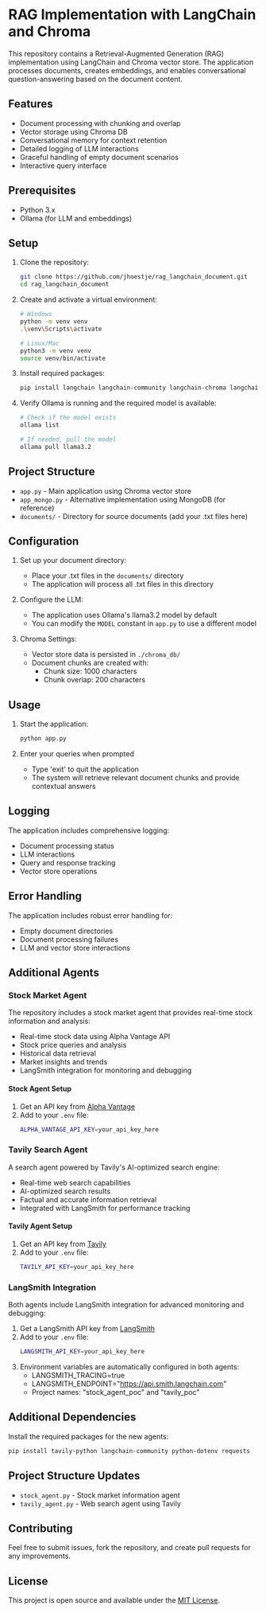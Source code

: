# RAG Implementation with LangChain and Chroma

This repository contains a Retrieval-Augmented Generation (RAG) implementation using LangChain and Chroma vector store. The application processes documents, creates embeddings, and enables conversational question-answering based on the document content.

## Features

- Document processing with chunking and overlap
- Vector storage using Chroma DB
- Conversational memory for context retention
- Detailed logging of LLM interactions
- Graceful handling of empty document scenarios
- Interactive query interface

## Prerequisites

- Python 3.x
- Ollama (for LLM and embeddings)

## Setup

1. Clone the repository:
   ```bash
   git clone https://github.com/jhoestje/rag_langchain_document.git
   cd rag_langchain_document
   ```

2. Create and activate a virtual environment:
   ```bash
   # Windows
   python -m venv venv
   .\venv\Scripts\activate

   # Linux/Mac
   python3 -m venv venv
   source venv/bin/activate
   ```

3. Install required packages:
   ```bash
   pip install langchain langchain-community langchain-chroma langchain-ollama
   ```

4. Verify Ollama is running and the required model is available:
   ```bash
   # Check if the model exists
   ollama list
   
   # If needed, pull the model
   ollama pull llama3.2
   ```

## Project Structure

- `app.py` - Main application using Chroma vector store
- `app_mongo.py` - Alternative implementation using MongoDB (for reference)
- `documents/` - Directory for source documents (add your .txt files here)

## Configuration

1. Set up your document directory:
   - Place your .txt files in the `documents/` directory
   - The application will process all .txt files in this directory

2. Configure the LLM:
   - The application uses Ollama's llama3.2 model by default
   - You can modify the `MODEL` constant in `app.py` to use a different model

3. Chroma Settings:
   - Vector store data is persisted in `./chroma_db/`
   - Document chunks are created with:
     - Chunk size: 1000 characters
     - Chunk overlap: 200 characters

## Usage

1. Start the application:
   ```bash
   python app.py
   ```

2. Enter your queries when prompted
   - Type 'exit' to quit the application
   - The system will retrieve relevant document chunks and provide contextual answers

## Logging

The application includes comprehensive logging:
- Document processing status
- LLM interactions
- Query and response tracking
- Vector store operations

## Error Handling

The application includes robust error handling for:
- Empty document directories
- Document processing failures
- LLM and vector store interactions

## Additional Agents

### Stock Market Agent

The repository includes a stock market agent that provides real-time stock information and analysis:

- Real-time stock data using Alpha Vantage API
- Stock price queries and analysis
- Historical data retrieval
- Market insights and trends
- LangSmith integration for monitoring and debugging

#### Stock Agent Setup

1. Get an API key from [Alpha Vantage](https://www.alphavantage.co/support/#api-key)
2. Add to your `.env` file:
   ```bash
   ALPHA_VANTAGE_API_KEY=your_api_key_here
   ```

### Tavily Search Agent

A search agent powered by Tavily's AI-optimized search engine:

- Real-time web search capabilities
- AI-optimized search results
- Factual and accurate information retrieval
- Integrated with LangSmith for performance tracking

#### Tavily Agent Setup

1. Get an API key from [Tavily](https://tavily.com)
2. Add to your `.env` file:
   ```bash
   TAVILY_API_KEY=your_api_key_here
   ```

### LangSmith Integration

Both agents include LangSmith integration for advanced monitoring and debugging:

1. Get a LangSmith API key from [LangSmith](https://smith.langchain.com)
2. Add to your `.env` file:
   ```bash
   LANGSMITH_API_KEY=your_api_key_here
   ```
3. Environment variables are automatically configured in both agents:
   - LANGSMITH_TRACING=true
   - LANGSMITH_ENDPOINT="https://api.smith.langchain.com"
   - Project names: "stock_agent_poc" and "tavily_poc"

## Additional Dependencies

Install the required packages for the new agents:
```bash
pip install tavily-python langchain-community python-dotenv requests
```

## Project Structure Updates

- `stock_agent.py` - Stock market information agent
- `tavily_agent.py` - Web search agent using Tavily

## Contributing

Feel free to submit issues, fork the repository, and create pull requests for any improvements.

## License

This project is open source and available under the [MIT License](LICENSE).
